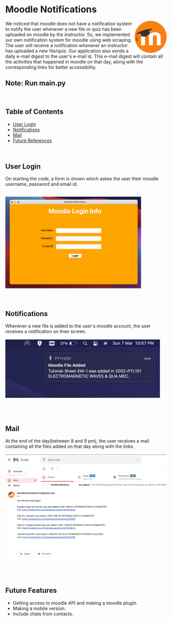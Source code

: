 # Moodle Notifications
<img src="icon.png" align="right" width="100" height="100">

We noticed that moodle does not have a notification system to notify the user whenever a new file or quiz has been uploaded on moodle by the instructor. So, we implemented our own notification system for moodle using web scraping. The user will receive a notification whenever an instructor has uploaded a new file/quiz. Our application also sends a daily e-mail digest to the user's e-mail id. This e-mail digest will contain all the activities that happened in moodle on that day, along with the corresponding links for better accessibility.
<br/>
## Note: Run main.py
<br/>

## Table of Contents  
 - [User Login](#user-login)  
 - [Notifications](#notifications)
 - [Mail](#mail)  
 - [Future References](#future-features)

<br/>
<a name="user-login"/>

## User Login
On starting the code, a form is shown which askes the user their moodle username, password and email id.

<br/>
<img src="screenshots/ui.png" width="424" height="286"> 
<br/>
<a name="notifications"/>
<br/><br/>

## Notifications

Whenever a new file is added to the user's moodle account, the user receives a notification on their screen.
<br/><br/>
<img src="screenshots/notification.png" width="483" height="182">
<br/>
<a name="mail"/>
<br/><br/><br/>
## Mail
At the end of the day(between 8 and 9 pm), the user receives a mail containing all the files added on that day along with the links.
<br/><br/>
<img src="screenshots/mail2.png" width="575" height="105"> <img src="screenshots/mail.png" width="357" height="224"> 
<br/>
<a name="future-references"/>

<br/><br/>
## Future Features

 - Getting access to moodle API and making a moodle plugin.
 - Making a mobile version.
 - Include  chats from contacts.

